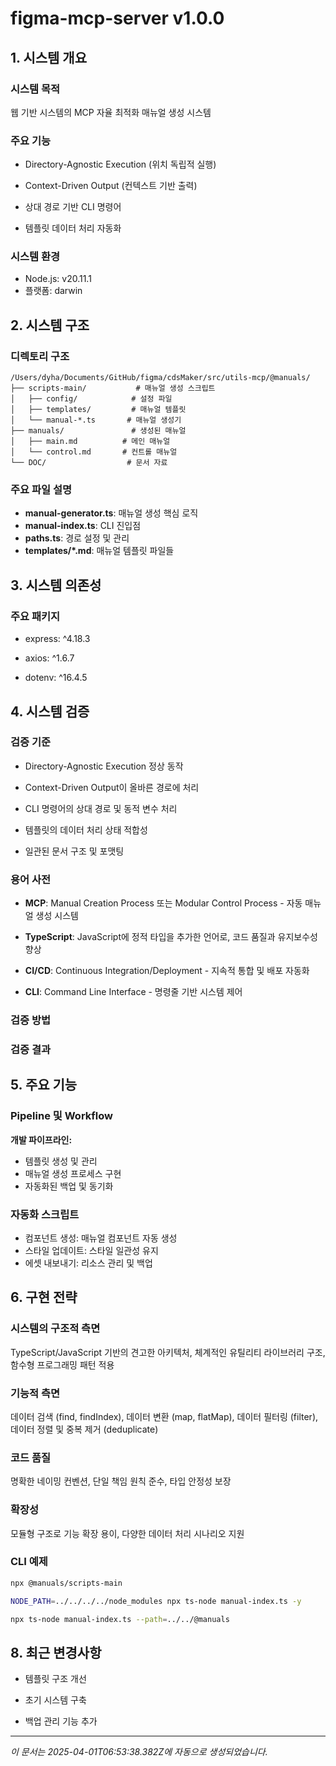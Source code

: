 # figma-mcp-server v1.0.0

## 1. 시스템 개요

### 시스템 목적

웹 기반 시스템의 MCP 자율 최적화 매뉴얼 생성 시스템

### 주요 기능


- Directory-Agnostic Execution (위치 독립적 실행)

- Context-Driven Output (컨텍스트 기반 출력)

- 상대 경로 기반 CLI 명령어

- 템플릿 데이터 처리 자동화

### 시스템 환경

- Node.js: v20.11.1
- 플랫폼: darwin

## 2. 시스템 구조

### 디렉토리 구조

```
/Users/dyha/Documents/GitHub/figma/cdsMaker/src/utils-mcp/@manuals/
├── scripts-main/           # 매뉴얼 생성 스크립트
│   ├── config/            # 설정 파일
│   ├── templates/         # 매뉴얼 템플릿
│   └── manual-*.ts       # 매뉴얼 생성기
├── manuals/               # 생성된 매뉴얼
│   ├── main.md          # 메인 매뉴얼
│   └── control.md       # 컨트롤 매뉴얼
└── DOC/                  # 문서 자료
```

### 주요 파일 설명

- **manual-generator.ts**: 매뉴얼 생성 핵심 로직
- **manual-index.ts**: CLI 진입점
- **paths.ts**: 경로 설정 및 관리
- **templates/\*.md**: 매뉴얼 템플릿 파일들

## 3. 시스템 의존성

### 주요 패키지


- express: ^4.18.3

- axios: ^1.6.7

- dotenv: ^16.4.5

## 4. 시스템 검증

### 검증 기준


- Directory-Agnostic Execution 정상 동작

- Context-Driven Output이 올바른 경로에 처리

- CLI 명령어의 상대 경로 및 동적 변수 처리

- 템플릿의 데이터 처리 상태 적합성

- 일관된 문서 구조 및 포맷팅

### 용어 사전


- **MCP**: Manual Creation Process 또는 Modular Control Process - 자동 매뉴얼 생성 시스템

- **TypeScript**: JavaScript에 정적 타입을 추가한 언어로, 코드 품질과 유지보수성 향상

- **CI/CD**: Continuous Integration/Deployment - 지속적 통합 및 배포 자동화

- **CLI**: Command Line Interface - 명령줄 기반 시스템 제어

### 검증 방법


### 검증 결과


## 5. 주요 기능

### Pipeline 및 Workflow

**개발 파이프라인:**

- 템플릿 생성 및 관리
- 매뉴얼 생성 프로세스 구현
- 자동화된 백업 및 동기화

### 자동화 스크립트

- 컴포넌트 생성: 매뉴얼 컴포넌트 자동 생성
- 스타일 업데이트: 스타일 일관성 유지
- 에셋 내보내기: 리소스 관리 및 백업

## 6. 구현 전략

### 시스템의 구조적 측면

TypeScript/JavaScript 기반의 견고한 아키텍처, 체계적인 유틸리티 라이브러리 구조, 함수형 프로그래밍 패턴 적용

### 기능적 측면

데이터 검색 (find, findIndex), 데이터 변환 (map, flatMap), 데이터 필터링 (filter), 데이터 정렬 및 중복 제거 (deduplicate)

### 코드 품질

명확한 네이밍 컨벤션, 단일 책임 원칙 준수, 타입 안정성 보장

### 확장성

모듈형 구조로 기능 확장 용이, 다양한 데이터 처리 시나리오 지원

### CLI 예제

```bash
npx @manuals/scripts-main
```

```bash
NODE_PATH=../../../../node_modules npx ts-node manual-index.ts -y
```

```bash
npx ts-node manual-index.ts --path=../../@manuals
```

## 8. 최근 변경사항


- 템플릿 구조 개선

- 초기 시스템 구축

- 백업 관리 기능 추가

---

_이 문서는 2025-04-01T06:53:38.382Z에 자동으로 생성되었습니다._
